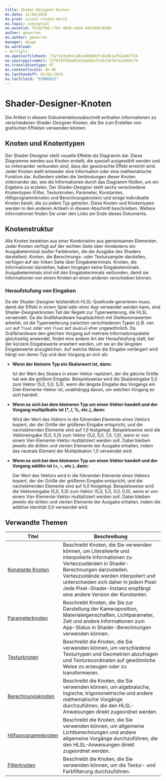 ```yaml
---
title: Shader-Designer-Knoten
ms.date: 11/04/2016
ms.prod: visual-studio-dev15
ms.topic: conceptual
ms.assetid: f5192fbd-c78f-40a8-a4d4-443209610268
author: gewarren
ms.author: gewarren
manager: douge
ms.workload:
- multiple
ms.openlocfilehash: 77af1e3edbe1a8ced088dd7c8c8b1afb2ae677cb
ms.sourcegitcommit: 37fb7075b0a65d2add3b137a5230767aa3266c74
ms.translationtype: HT
ms.contentlocale: de-DE
ms.lasthandoff: 01/02/2019
ms.locfileid: "53986023"
---
```

# <a name="shader-designer-nodes"></a>Shader-Designer-Knoten
Die Artikel in diesem Dokumentationsabschnitt enthalten Informationen zu verschiedenen Shader-Designer-Knoten, die Sie zum Erstellen von grafischen Effekten verwenden können.

## <a name="nodes-and-node-types"></a>Knoten und Knotentypen
 Der Shader-Designer stellt visuelle Effekte als Diagramm dar. Diese Diagramme werden aus Knoten erstellt, die speziell ausgewählt werden und so miteinander verbunden sind, dass der gewünschte Effekt erreicht wird. Jeder Knoten stellt entweder eine Information oder eine mathematische Funktion dar. Außerdem stellen die Verbindungen dieser Knoten miteinander dar, wie die Informationen durch das Diagramm fließen, um ein Ergebnis zu erzielen. Der Shader-Designer stellt sechs verschiedene Knotentypen (Filter, Texturknoten, Parameter, Konstanten, Hilfsprogrammknoten und Berechnungsknoten) und einige individuelle Knoten bereit, die zu jedem Typ gehören. Diese Knoten und Knotentypen werden in den anderen Artikeln in diesem Abschnitt beschrieben. Weitere Informationen finden Sie unter den Links am Ende dieses Dokuments.

## <a name="node-structure"></a>Knotenstruktur
 Alle Knoten bestehen aus einer Kombination aus gemeinsamen Elementen. Jeder Knoten verfügt auf der rechten Seite über mindestens ein Ausgabeterminal (außer Farbknoten, die die Ausgabe des Shaders darstellen). Knoten, die Berechnungs- oder Textursampler darstellen, verfügen auf der linken Seite über Eingabeterminals. Knoten, die Informationen darstellen, haben hingegen keine Eingabeterminals. Ausgabeterminals sind mit den Eingabeterminals verbunden, damit sie Informationen von einem Knoten an einen anderen verschieben können.

### <a name="promotion-of-inputs"></a>Heraufstufung von Eingaben
 Da der Shader-Designer letztendlich HLSL-Quellcode generieren muss, damit der Effekt in einem Spiel oder einer App verwendet werden kann, sind Shader-Designerknoten Teil der Regeln zur Typerweiterung, die HLSL verwendet. Da die Grafikhardware hauptsächlich mit Gleitkommawerten arbeitet, ist die Typerweiterung zwischen verschiedenen Typen (z.B. von `int` auf `float` oder von `float` auf `double`) eher ungewöhnlich. Da Grafikhardware den gleichen Vorgang auf mehrere Informationspakete gleichzeitig anwendet, findet eine andere Art der Heraufstufung statt, bei der kürzere Eingabewerte erweitert werden, um sie an die längsten Eingabewerte anzugleichen. Auf welche Weise die Eingabe verlängert wird hängt von deren Typ und dem Vorgang an sich ab:

-   **Wenn der kleinere Typ ein Skalarwert ist, dann:**

     Ist der Wert des Skalars in einen Vektor repliziert, der die gleiche Größe hat wie die größere Eingabe. Beispielsweise wird die Skalareingabe 5,0 zum Vektor (5,0, 5,0, 5,0), wenn die längste Eingabe des Vorgangs ein Drei-Elemente-Vektor ist, unabhängig davon, um welchen Vorgang es sich handelt.

-   **Wenn es sich bei dem kleineren Typ um einen Vektor handelt und der Vorgang multiplikativ ist (\*, /, %, etc.), dann:**

     Wird der Wert des Vektors in die führenden Elemente eines Vektors kopiert, der der Größe der größeren Eingabe entspricht, und die nachstehenden Elemente sind auf 1,0 festgelegt. Beispielsweise wird die Vektoreingabe (5,0, 5,0) zum Vektor (5,0, 5,0, 1,0, 1,0), wenn er von einem Vier-Elemente-Vektor multipliziert werden soll. Dabei bleiben jeweils die dritten und vierten Elemente der Ausgabe erhalten, indem das neutrale Element der Multiplikation 1,0 verwendet wird.

-   **Wenn es sich bei dem kleineren Typ um einen Vektor handelt und der Vorgang additiv ist (+, –, etc.), dann:**

     Der Wert des Vektors wird in die führenden Elemente eines Vektors kopiert, der der Größe der größeren Eingabe entspricht, und die nachstehenden Elemente sind auf 0,0 festgelegt. Beispielsweise wird die Vektoreingabe (5,0, 5,0) zum Vektor (5,0, 5,0, 0,0, 0,0), wenn er von einem Vier-Elemente-Vektor multipliziert werden soll. Dabei bleiben jeweils die dritten und vierten Elemente der Ausgabe erhalten, indem die additive Identität 0,0 verwendet wird.

## <a name="related-topics"></a>Verwandte Themen

|Titel|Beschreibung|
|-----------|-----------------|
|[Konstante Knoten](../designers/constant-nodes.md)|Beschreibt Knoten, die Sie verwenden können, um Literalwerte und interpolierte Informationen zu Vertexzuständen in Shader-Berechnungen darzustellen. Vertexzustände werden interpoliert und unterscheiden sich daher in jedem Pixel: Jede Pixel-Shader-Instanz empfängt eine andere Version der Konstanten.|
|[Parameterknoten](../designers/parameter-nodes.md)|Beschreibt Knoten, die Sie zur Darstellung der Kameraposition, Materialeigenschaften, Lichtparameter, Zeit und andere Informationen zum App-Status in Shader-Berechnungen verwenden können.|
|[Texturknoten](../designers/texture-nodes.md)|Beschreibt die Knoten, die Sie verwenden können, um verschiedene Texturtypen und Geometrien abzufragen und Texturkoordinaten auf gewöhnliche Weise zu erzeugen oder zu transformieren.|
|[Berechnungsknoten](../designers/math-nodes.md)|Beschreibt die Knoten, die Sie verwenden können, um algebraische, logische, trigonometrische und andere mathematische Vorgänge durchzuführen, die den HLSL-Anweisungen direkt zugeordnet werden.|
|[Hilfsprogrammknoten](../designers/utility-nodes.md)|Beschreibt die Knoten, die Sie verwenden können, um allgemeine Lichtberechnungen und andere allgemeine Vorgänge durchzuführen, die den HLSL-Anweisungen direkt zugeordnet werden.|
|[Filterknoten](../designers/filter-nodes.md)|Beschreibt die Knoten, die Sie verwenden können, um die Textur- und Farbfilterung durchzuführen.|
